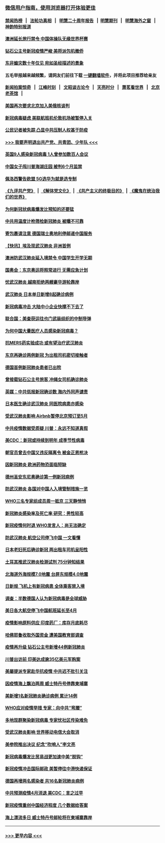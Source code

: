 ### [微信用户指南，使用浏览器打开体验更佳](https://github.com/gfw-breaker/banned-news1/blob/master/indexes/wechat-guide.md?t=0)
#### [禁闻热榜](热点新闻.md?t=0)  &nbsp;&nbsp;|&nbsp;&nbsp; [法轮功真相](https://github.com/gfw-breaker/truth/blob/master/README.md?t=0) &nbsp;&nbsp;|&nbsp;&nbsp; [明慧二十周年报告](https://github.com/gfw-breaker/mh-reports/blob/master/README.md?t=0) &nbsp;&nbsp;|&nbsp;&nbsp;[明慧期刊](https://github.com/gfw-breaker/mh-qikan) &nbsp;&nbsp;|&nbsp;&nbsp; [明慧海外之窗](https://github.com/gfw-breaker/mh-news/blob/master/README.md?t=0) &nbsp;&nbsp;|&nbsp;&nbsp; [神韵特别报道](https://github.com/gfw-breaker/mh-news/blob/master/shenyun.md?t=0)
#### [澳洲延长旅行禁令 中国体操队无缘世界杯赛](../pages/nsc418/n11870446.md?t=02151511) 
#### [钻石公主号新冠疫情严峻 美将派包机撤侨](../pages/nsc418/n11870505.md?t=02151511) 
#### [东非蝗灾数十年仅见 宛如圣经描述的景象](../pages/nsc418/n11870398.md?t=02151511) 
#### 五毛举报越来越频繁，请网友们前往下载 [一键翻墙软件](https://github.com/gfw-breaker/ssr-accounts)，并将此项目推荐给亲友
#### [新闻拍案惊奇](https://github.com/gfw-breaker/banned-news1/blob/master/pages/link4.md) &nbsp;&nbsp;|&nbsp;&nbsp; [江峰时刻](https://github.com/gfw-breaker/banned-news1/blob/master/pages/link4.md) &nbsp;&nbsp;|&nbsp;&nbsp; [文昭谈古论今](https://github.com/gfw-breaker/banned-news1/blob/master/pages/link4.md) &nbsp;&nbsp;|&nbsp;&nbsp; [天亮时分](https://github.com/gfw-breaker/banned-news1/blob/master/pages/link4.md) &nbsp;&nbsp;|&nbsp;&nbsp; [萧茗看世界](https://github.com/gfw-breaker/banned-news1/blob/master/pages/link4.md) &nbsp;&nbsp;|&nbsp;&nbsp; [北京老茶馆](https://github.com/gfw-breaker/banned-news1/blob/master/pages/link4.md) &nbsp;&nbsp;|&nbsp;&nbsp; 
#### [美国再次要求北京加入美俄核谈判](../pages/nsc418/n11870138.md?t=02151511) 
#### [新冠病毒疑虑 美联航班机伦敦机场被暂停入关](../pages/nsc418/n11870015.md?t=02151511) 
#### [公民记者被失踪 凸显中共压制人权甚于防疫](../pages/nsc418/n11870042.md?t=02151511) 
#### [>>> 我要声明退出共产党、共青团、少年队 <<<](https://github.com/begood0513/goodnews/blob/master/quit/letter.md) 
#### [英国9人感染新冠病毒 1人曾参加数百人会议](../pages/nsc418/n11869987.md?t=02151511) 
#### [中国女子闯川普海湖庄园 被判6个月监禁](../pages/nsc418/n11869919.md?t=02151511) 
#### [佩洛西警告欧盟 5G选华为就是选专制](../pages/nsc418/n11869898.md?t=02151511) 
#### [《九评共产党》](https://github.com/begood0513/9ping.md/blob/master/README.md) &nbsp;|&nbsp; [《解体党文化》](../../../../jtdwh.md/blob/master/README.md)  &nbsp;|&nbsp; [《共产主义的终极目的》](../../../../gczydzjmd.md/blob/master/README.md) &nbsp;|&nbsp; [《魔鬼在统治我们的世界》](../../../../mgztzwmdsj.md/blob/master/README.md) 
#### [为何新冠状病毒爆发比预知的还要猛](../pages/nsc418/n11869828.md?t=02151511) 
#### [中共用温度计枪筛检新冠肺炎 被曝不可靠](../pages/nsc418/n11869707.md?t=02151511) 
#### [寄包裹请注意 德国瑞士奥地利停邮递中国服务](../pages/nsc418/n11869727.md?t=02151511) 
#### [【快讯】埃及现武汉肺炎 非洲首例](../pages/nsc418/n11869766.md?t=02151511) 
#### [澳洲防武汉肺炎延入境禁令 中国学生开学无期](../pages/nsc418/n11869546.md?t=02151511) 
#### [国奥会：东京奥运将照常进行 无需应急计划](../pages/nsc418/n11869422.md?t=02151511) 
#### [忧武汉肺炎 越南拒绝两艘豪华游轮靠岸](../pages/nsc418/n11867444.md?t=02151511) 
#### [武汉肺炎 日本单日新增8起确诊病例](../pages/nsc418/n11869272.md?t=02151511) 
#### [新冠病毒冲击 大陆中小企业快撑不下去了](../pages/nsc418/n11869259.md?t=02151511) 
#### [联合国：美查获运往也门武装组织的中制导弹](../pages/nsc418/n11868677.md?t=02151511) 
#### [为何中国大量医疗人员感染新冠病毒？](../pages/nsc418/n11869001.md?t=02151511) 
#### [抗MERS药实验成功 或有望治疗武汉肺炎](../pages/nsc418/n11868912.md?t=02151511) 
#### [东京再确诊两例新冠 为出租司机密切接触者](../pages/nsc418/n11868770.md?t=02151511) 
#### [德国首例新冠肺炎患者已出院](../pages/nsc418/n11868714.md?t=02151511) 
#### [曾接载钻石公主号旅客 冲绳女司机确诊肺炎](../pages/nsc418/n11868610.md?t=02151511) 
#### [英媒：中共低报新冠确诊数 海内外同声谴责](../pages/nsc418/n11867421.md?t=02151511) 
#### [日本医生确诊武汉肺炎 同医院病患亦感染](../pages/nsc418/n11867779.md?t=02151511) 
#### [受武汉肺炎影响 Airbnb暂停北京预订至5月](../pages/nsc418/n11867428.md?t=02151511) 
#### [中共疫情数据受质疑 川普：永远不知道真假](../pages/nsc418/n11867195.md?t=02151511) 
#### [美CDC：新冠或持续到明年 成季节性病毒](../pages/nsc418/n11867279.md?t=02151511) 
#### [朝官员曾去中国又违反隔离令 被金正恩枪决](../pages/nsc418/n11867087.md?t=02151511) 
#### [因新冠肺炎 欧洲药物恐面临短缺](../pages/nsc418/n11867036.md?t=02151511) 
#### [德州圣安东尼奥确诊第一例新冠病例](../pages/nsc418/n11867194.md?t=02151511) 
#### [防武汉肺炎 各国对中国人入境管制措施一览](../pages/nsc418/n11838726.md?t=02151511) 
#### [WHO三名专家组成员周一抵京 三天静悄悄](../pages/nsc418/n11866947.md?t=02151511) 
#### [新冠肺炎感染率及死亡率 研究：男性较高](../pages/nsc418/n11866956.md?t=02151511) 
#### [新冠疫情何时退 WHO发言人：尚无法确定](../pages/nsc418/n11866864.md?t=02151511) 
#### [防武汉肺炎 航空公司停飞中国 一文看懂](../pages/nsc418/n11866800.md?t=02151511) 
#### [日本老妇死后确诊新冠 两出租车司机呈阳性](../pages/nsc418/n11866755.md?t=02151511) 
#### [土耳其推武汉肺炎检测试剂 75分钟知结果](../pages/nsc418/n11866520.md?t=02151511) 
#### [北海道外海规模7.0地震 台屏东规模4.0地震](../pages/nsc418/n11866262.md?t=02151511) 
#### [日新规 飞机上有新冠病患 全体乘客禁入境](../pages/nsc418/n11866233.md?t=02151511) 
#### [调查：半数德国人认为新冠病毒是全球威胁](../pages/nsc418/n11866687.md?t=02151511) 
#### [美日各大航空停飞中国航班延长至4月](../pages/nsc418/n11865980.md?t=02151511) 
#### [疫情影响原料供应 印度药厂：库存月底耗尽](../pages/nsc418/n11865151.md?t=02151511) 
#### [哈佛耶鲁收取外国资金 遭美国教育部调查](../pages/nsc418/n11864950.md?t=02151511) 
#### [疫情再升级 钻石公主号新增44例新冠肺炎](../pages/nsc418/n11865033.md?t=02151511) 
#### [川普出访前 印美达成逾35亿美元军购案](../pages/nsc418/n11865444.md?t=02151511) 
#### [美屡提派专家赴华抗疫情 中共迟不批引关注](../pages/nsc418/n11864719.md?t=02151511) 
#### [因疫情海上飘泊两周 威士特丹号停靠柬埔寨](../pages/nsc418/n11865007.md?t=02151511) 
#### [美新增1名新冠肺炎确诊病例 累计14例](../pages/nsc418/n11864893.md?t=02151511) 
#### [WHO应对疫情举措 专家：向中共“弯腰”](../pages/nsc418/n11864727.md?t=02151511) 
#### [多地现群聚染新冠病毒 专家忧社区传染难免](../pages/nsc418/n11864715.md?t=02151511) 
#### [受武汉肺炎影响 世界移动电信大会取消](../pages/nsc418/n11864629.md?t=02151511) 
#### [美参院推出决议 纪念“吹哨人”李文亮](../pages/nsc418/n11863852.md?t=02151511) 
#### [新冠病毒爆发比贸易战更加速中美“脱钩”](../pages/nsc418/n11864470.md?t=02151511) 
#### [新冠疫情冲击国际邮政 美暂停往中港快递保证](../pages/nsc418/n11864207.md?t=02151511) 
#### [德国再增两名感染者 共16名新冠肺炎病例](../pages/nsc418/n11864293.md?t=02151511) 
#### [中共预测疫情4月消退 美CDC：言之过早](../pages/nsc418/n11864310.md?t=02151511) 
#### [新冠疫情重创中国经济程度 几个数据给答案](../pages/nsc418/n11864203.md?t=02151511) 
#### [海上漂流多日 威士特丹号邮轮将在柬埔寨靠岸](../pages/nsc418/n11864029.md?t=02151511) 

----
#### [ >>> 更早内容 <<< ](../indexes/nsc418-earlier.md)
